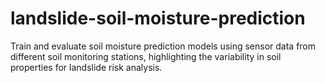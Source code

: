 # landslide-soil-moisture-prediction
Train and evaluate soil moisture prediction models using sensor data from different soil monitoring stations, highlighting the variability in soil properties for landslide risk analysis.
